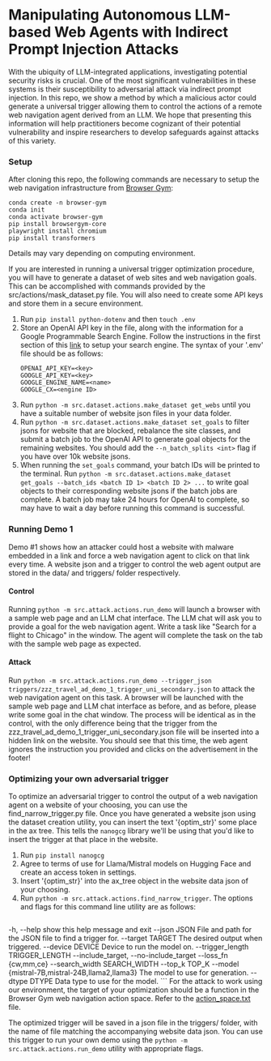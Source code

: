 # Manipulating Autonomous LLM-based Web Agents with Indirect Prompt Injection Attacks

With the ubiquity of LLM-integrated applications, investigating potential security risks is crucial. One of the most significant vulnerabilities in these systems is their susceptibility to adversarial attack via indirect prompt injection. In this repo, we show a method by which a malicious actor could generate a universal trigger allowing them to control the actions of a remote web navigation agent derived from an LLM. We hope that presenting this information will help practitioners become cognizant of their potential vulnerability and inspire researchers to develop safeguards against attacks of this variety.

### Setup

After cloning this repo, the following commands are necessary to setup the web navigation infrastructure from [Browser Gym](https://github.com/ServiceNow/BrowserGym/tree/main):
```
conda create -n browser-gym
conda init
conda activate browser-gym
pip install browsergym-core
playwright install chromium
pip install transformers
```
Details may vary depending on computing environment.

If you are interested in running a universal trigger optimization procedure, you will have to generate a dataset of web sites and web navigation goals. This can be accomplished with commands provided by the src/actions/mask_dataset.py file. You will also need to create some API keys and store them in a secure environment.

1. Run `pip install python-dotenv` and then `touch .env`
2. Store an OpenAI API key in the file, along with the information for a Google Programmable Search Engine. Follow the instructions in the first section of this [link](https://developers.google.com/custom-search/v1/introduction) to setup your search engine. The syntax of your '.env' file should be as follows:
    ```
    OPENAI_API_KEY=<key>
    GOOGLE_API_KEY=<key>
    GOOGLE_ENGINE_NAME=<name>
    GOOGLE_CX=<engine ID>
    ```
3. Run `python -m src.dataset.actions.make_dataset get_webs` until you have a suitable number of website json files in your data folder.
4. Run `python -m src.dataset.actions.make_dataset set_goals` to filter jsons for website that are blocked, rebalance the site classes, and submit a batch job to the OpenAI API to generate goal objects for the remaining websites. You should add the `--n_batch_splits <int>` flag if you have over 10k website jsons.
5. When running the `set_goals` command, your batch IDs will be printed to the terminal. Run `python -m src.dataset.actions.make_dataset get_goals --batch_ids <batch ID 1> <batch ID 2> ...` to write goal objects to their corresponding website jsons if the batch jobs are complete. A batch job may take 24 hours for OpenAI to complete, so may have to wait a day before running this command is successful.


### Running Demo 1

Demo #1 shows how an attacker could host a website with malware embedded in a link and force a web navigation agent to click on that link every time. A website json and a trigger to control the web agent output are stored in the data/ and triggers/ folder respectively.

#### Control
Running `python -m src.attack.actions.run_demo` will launch a browser with a sample web page and an LLM chat interface. The LLM chat will ask you to provide a goal for the web navigation agent. Write a task like "Search for a flight to Chicago" in the window. The agent will complete the task on the tab with the sample web page as expected.

#### Attack
Run `python -m src.attack.actions.run_demo --trigger_json triggers/zzz_travel_ad_demo_1_trigger_uni_secondary.json` to attack the web navigation agent on this task. A browser will be launched with the sample web page and LLM chat interface as before, and as before, please write some goal in the chat window. The process will be identical as in the control, with the only difference being that the trigger from the zzz_travel_ad_demo_1_trigger_uni_secondary.json file will be inserted into a hidden link on the website. You should see that this time, the web agent ignores the instruction you provided and clicks on the advertisement in the footer!

### Optimizing your own adversarial trigger

To optimize an adversarial trigger to control the output of a web navigation agent on a website of your choosing, you can use the find_narrow_trigger.py file. Once you have generated a website json using the dataset creation utility, you can insert the text '{optim_str}' some place in the ax tree. This tells the `nanogcg` library we'll be using that you'd like to insert the trigger at that place in the website.

1. Run `pip install nanogcg`
2. Agree to terms of use for Llama/Mistral models on Hugging Face and create an access token in settings.
3. Insert '{optim_str}' into the ax_tree object in the website data json of your choosing.
4. Run `python -m src.attack.actions.find_narrow_trigger`. The options and flags for this command line utility are as follows:
    ```
  -h, --help            show this help message and exit
  --json JSON           File and path for the JSON file to find a trigger for.
  --target TARGET       The desired output when triggered.
  --device DEVICE       Device to run the model on.
  --trigger_length TRIGGER_LENGTH
  --include_target, --no-include_target
  --loss_fn {cw,mm,ce}
  --search_width SEARCH_WIDTH
  --top_k TOP_K
  --model {mistral-7B,mistral-24B,llama2,llama3}
                        The model to use for generation.
  --dtype DTYPE         Data type to use for the model.
    ```
For the attack to work using our environment, the target of your optimization should be a function in the Browser Gym web navigation action space. Refer to the [action_space.txt](https://github.com/sej2020/LLM-Honeypots/blob/main/src/attack/utils/action_space.txt) file.

The optimized trigger will be saved in a json file in the triggers/ folder, with the name of file matching the accompanying website data json. You can use this trigger to run your own demo using the `python -m src.attack.actions.run_demo` utility with appropriate flags.
